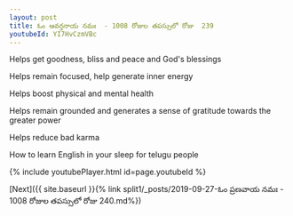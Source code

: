 ```yaml
---
layout: post
title: ఓం ఆవర్తనాయ నమః  - 1008 రోజుల తపస్సులో రోజు  239
youtubeId: YI7HvCzmVBc
---
```

 
 
Helps get goodness, bliss and peace and God's blessings
 
Helps remain focused, help generate inner energy 
 
Helps boost physical and mental health 
 
Helps remain grounded and generates a sense of gratitude towards the greater power 
 
Helps reduce bad karma
 
How to learn English in your sleep for telugu people
 
 
 
 


{% include youtubePlayer.html id=page.youtubeId %}
 
[Next]({{ site.baseurl }}{% link split1/_posts/2019-09-27-ఓం ప్రణవాయ నమః  - 1008 రోజుల తపస్సులో రోజు  240.md%})
 
